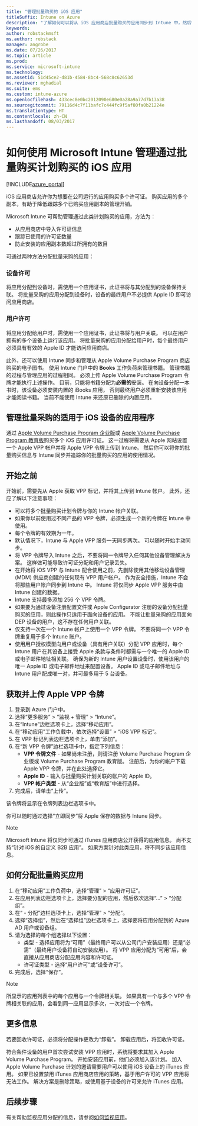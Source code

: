 ```yaml
---
title: "管理批量购买的 iOS 应用"
titleSuffix: Intune on Azure
description: "了解如何可以将从 iOS 应用商店批量购买的应用同步到 Intune 中，然后管理并跟踪其使用情况。"
keywords: 
author: robstackmsft
ms.author: robstack
manager: angrobe
ms.date: 07/26/2017
ms.topic: article
ms.prod: 
ms.service: microsoft-intune
ms.technology: 
ms.assetid: 51d45ce2-d81b-4584-8bc4-568c8c62653d
ms.reviewer: mghadial
ms.suite: ems
ms.custom: intune-azure
ms.openlocfilehash: 433cec8e0bc2012090e680e0a28a9a77d7b13a38
ms.sourcegitcommit: 79116d4c7f11bafc7c444fc9f5af80fa0b21224e
ms.translationtype: HT
ms.contentlocale: zh-CN
ms.lasthandoff: 08/03/2017
---
```

# <a name="how-to-manage-ios-apps-you-purchased-through-a-volume-purchase-program-with-microsoft-intune"></a>如何使用 Microsoft Intune 管理通过批量购买计划购买的 iOS 应用


[!INCLUDE[azure_portal](./includes/azure_portal.md)]

iOS 应用商店允许你为想要在公司运行的应用购买多个许可证。 购买应用的多个副本，有助于降低跟踪多个已购买应用副本的管理开销。

Microsoft Intune 可帮助管理通过此类计划购买的应用，方法为：

- 从应用商店中导入许可证信息
- 跟踪已使用的许可证数量
- 防止安装的应用副本数超过所拥有的数目

可通过两种方法分配批量采购的应用：

### <a name="device-licensing"></a>设备许可

将应用分配到设备时，需使用一个应用证书，此证书将与其分配到的设备保持关联。
将批量采购的应用分配到设备时，设备的最终用户不必提供 Apple ID 即可访问应用商店。 

### <a name="user-licensing"></a>用户许可

将应用分配给用户时，需使用一个应用证书，此证书将与用户关联。 可以在用户拥有的多个设备上运行该应用。
将批量采购的应用分配给用户时，每个最终用户必须具有有效的 Apple ID 才能访问应用商店。


此外，还可以使用 Intune 同步和管理从 Apple Volume Purchase Program 商店购买的电子图书。 使用 Intune 门户中的 **Books** 工作负荷来管理书籍。 管理书籍的过程与管理应用的过程相同。
必须上传 Apple Volume Purchase Program 令牌才能执行上述操作。 目前，只能将书籍分配为**必需的**安装。
在向设备分配一本书时，该设备必须安装内置的 iBooks 应用， 否则最终用户必须重新安装该应用才能阅读书籍。 当前不能使用 Intune 来还原已删除的内置应用。


## <a name="manage-volume-purchased-apps-for-ios-devices"></a>管理批量采购的适用于 iOS 设备的应用程序
通过 [Apple Volume Purchase Program 企业版](http://www.apple.com/business/vpp/)或 [Apple Volume Purchase Program 教育版](http://volume.itunes.apple.com/us/store)购买多个 iOS 应用许可证。 这一过程将需要从 Apple 网站设置一个 Apple VPP 帐户并将 Apple VPP 令牌上传到 Intune。  然后你可以将你的批量购买信息与 Intune 同步并追踪你的批量购买的应用的使用情况。

## <a name="before-you-start"></a>开始之前
开始前，需要先从 Apple 获取 VPP 标记，并将其上传到 Intune 帐户。 此外，还应了解以下注意事项：

* 可以将多个批量购买计划令牌与你的 Intune 帐户关联。
* 如果你以前使用过不同产品的 VPP 令牌，必须生成一个新的令牌在 Intune 中使用。
* 每个令牌的有效期为一年。
* 默认情况下，Intune 与 Apple VPP 服务一天同步两次。 可以随时开始手动同步。
* 将 VPP 令牌导入 Intune 之后，不要将同一令牌导入任何其他设备管理解决方案。 这样做可能导致许可证分配和用户记录丢失。
* 在开始将 iOS VPP 与 Intune 配合使用之前，先删除使用其他移动设备管理 (MDM) 供应商创建的任何现有 VPP 用户帐户。 作为安全措施，Intune 不会将那些用户帐户同步到 Intune 中。 Intune 将仅同步 Apple VPP 服务中由 Intune 创建的数据。
* Intune 支持最多添加 256 个 VPP 令牌。
* 如果要为通过设备注册配置文件或 Apple Configurator 注册的设备分配批量购买的应用，则此操作只适用于面向设备的应用。 不能让批量采购的应用面向 DEP 设备的用户，这不存在任何用户关联。
* 仅支持一次在一个 Intune 帐户上使用一个 VPP 令牌。 不要将同一个 VPP 令牌重复用于多个 Intune 账户。
* 使用用户授权模型向用户或设备（具有用户关联）分配 VPP 应用时，每个 Intune 用户在其设备上接受 Apple 条款与条件时都需与一个唯一的 Apple ID 或电子邮件地址相关联。
确保为新的 Intune 用户设置设备时，使用该用户的唯一 Apple ID 或电子邮件地址来配置设备。 Apple ID 或电子邮件地址与 Intune 用户配成唯一对，并可最多用于 5 台设备。


## <a name="to-get-and-upload-an-apple-vpp-token"></a>获取并上传 Apple VPP 令牌

1. 登录到 Azure 门户中。
2. 选择“更多服务” > “监视 + 管理” > “Intune”。
3. 在“Intune”边栏选项卡上，选择“移动应用”。
1.  在“移动应用”工作负载中，依次选择“设置” > “iOS VPP 标记”。
2.  在 VPP 标记列表边栏选项卡上，单击“添加”。
3.  在“新 VPP 令牌”边栏选项卡中，指定下列信息：
    - **VPP 令牌文件** - 如果尚未注册，则请注册 Volume Purchase Program 企业版或 Volume Purchase Program 教育版。 注册后，为你的帐户下载 Apple VPP 令牌，并在此处选择它。
    - **Apple ID** - 输入与批量购买计划关联的帐户的 Apple ID。
    - **VPP 帐户类型** - 从“企业版”或“教育版”中进行选择。
4. 完成后，请单击“上传”。

该令牌将显示在令牌列表边栏选项卡中。


你可以随时通过选择“立即同步”将 Apple 保存的数据与 Intune 同步。

> [!NOTE]
> Microsoft Intune 将仅同步可通过 iTunes 应用商店公开获得的应用信息。 尚不支持“针对 iOS 的自定义 B2B 应用”。 如果方案针对此类应用，将不同步该应用信息。

## <a name="to-assign-a-volume-purchased-app"></a>如何分配批量购买应用

1.  在“移动应用”工作负荷中，选择“管理” > “应用许可证”。
2.  在应用列表边栏选项卡上，选择要分配的应用，然后依次选择“...” > “分配组”。
3.  在“<app name> -  分配”边栏选项卡上，选择“管理” > “分配”。
4.  选择“选择组”，然后在“选择组”边栏选项卡上，选择要将应用分配到的 Azure AD 用户或设备组。
5.  请为选择的每个组选择以下设置：
    - 类型 - 选择应用将为“可用”（最终用户可以从公司门户安装应用）还是“必需”（最终用户设备将自动安装应用）。
将 VPP 应用分配为“可用”后，会直接从应用商店分配应用内容和许可证。
    - 许可证类型 - 选择“用户许可”或“设备许可”。
6.  完成后，选择“保存”。


>[!NOTE]
>所显示的应用列表中的每个应用与一个令牌相关联。 如果具有一个与多个 VPP 令牌相关联的应用，会看到同一应用显示多次，一次对应一个令牌。

## <a name="further-information"></a>更多信息

若要回收许可证，必须将分配操作更改为“卸载”。 卸载应用后，将回收许可证。

符合条件设备的用户首次尝试安装 VPP 应用时，系统将要求其加入 Apple Volume Purchase Program。 开始安装应用前，他们必须加入该计划。 加入 Apple Volume Purchase 计划的邀请需要用户可以使用 iOS 设备上的 iTunes 应用。 如果已设置禁用 iTunes 应用商店应用的策略，基于用户许可的 VPP 应用将无法工作。 解决方案是删除策略，或使用基于设备的许可来允许 iTunes 应用。



## <a name="next-steps"></a>后续步骤

有关帮助监视应用分配的信息，请参阅[如何监视应用](apps-monitor.md)。